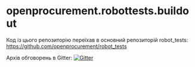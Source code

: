 # openprocurement.robottests.buildout

Код із цього репозиторію переїхав в основний репозиторій robot_tests: https://github.com/openprocurement/robot_tests

Архів обговорень в Gitter: [![Gitter](https://badges.gitter.im/Join%20Chat.svg)](https://gitter.im/openprocurement/openprocurement.robottests.buildout?utm_source=badge&utm_medium=badge&utm_campaign=pr-badge&utm_content=badge)

